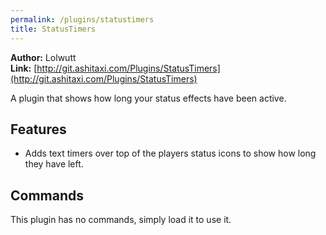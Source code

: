 ```yaml
---
permalink: /plugins/statustimers
title: StatusTimers
---
```


**Author:** Lolwutt<br/>
**Link:** [http://git.ashitaxi.com/Plugins/StatusTimers](http://git.ashitaxi.com/Plugins/StatusTimers)

A plugin that shows how long your status effects have been active.

## Features

  * Adds text timers over top of the players status icons to show how long they have left.

## Commands

This plugin has no commands, simply load it to use it.
